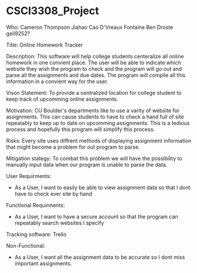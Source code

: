 # CSCI3308_Project

Who:
Cameron Thompson
Jiahao Cao
D'Vreaux Fontaine
Ben Droste
geli9252?

Title: Online Homework Tracker

Description: This software will help college students centeralize all online homework in one convient place.
The user will be able to indicate which website they wish the program to check and the program will go out and 
parse all the assignments and due dates. The program will compile all this information in a convient way for
the user.

Vison Statement: To provide a centralized location for college student to keep track of upcomming online assignments.

Motivation: CU Boulder's departments like to use a varity of website for assignments. This can cause students to
have to check a hand full of site repeatably to keep up to date on upcomming assignments. This is a tedious process
and hopefully this program will simplify this process.

Risks: Every site uses diffrent methods of displaying assignment information that might become a problem for out
program to parse.

Mitigation stategy: To combat this problem we will have the possibility to manually input data when our program 
is unable to parse the data.

User Requirments: 
- As a User, I want to easily be able to view assignment data so that I dont have to check ever site by hand

Functional Requirments:
- As a User, I want to have a secure account so that the program can repeatably search websites I specify



Tracking software: Trello

Non-Functional:
- As a User, I want all the assignment data to be accurate so I dont miss important assignments.

